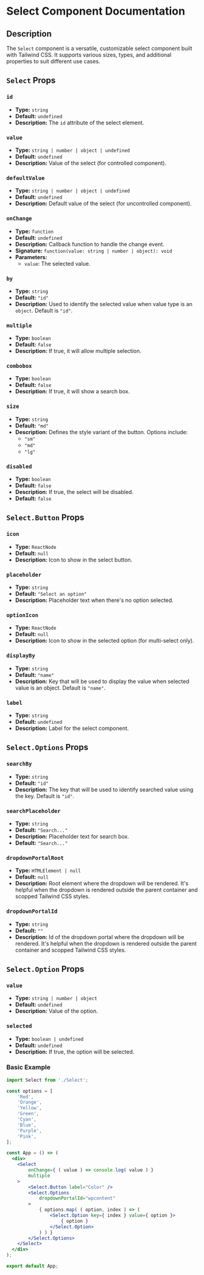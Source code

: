 # Select Component Documentation

## Description

The `Select` component is a versatile, customizable select component built with Tailwind CSS. It supports various sizes, types, and additional properties to suit different use cases.

## `Select` Props

### `id`
- **Type:** `string`
- **Default:** `undefined`
- **Description:** The `id` attribute of the select element.

### `value`
- **Type:** `string | number | object | undefined`
- **Default:** `undefined`
- **Description:** Value of the select (for controlled component).

### `defaultValue`
- **Type:** `string | number | object | undefined`
- **Default:** `undefined`
- **Description:** Default value of the select (for uncontrolled component).

### `onChange`
- **Type:** `function`
- **Default:** `undefined`
- **Description:** Callback function to handle the change event.
- **Signature:** `function(value: string | number | object): void`
- **Parameters:**
    - `value`: The selected value.

### `by`
- **Type:** `string`
- **Default:** `"id"`
- **Description:** Used to identify the selected value when value type is an `object`. Default is `"id"`.

### `multiple`
- **Type:** `boolean`
- **Default:** `false`
- **Description:** If true, it will allow multiple selection.

### `combobox`
- **Type:** `boolean`
- **Default:** `false`
- **Description:** If true, it will show a search box.

### `size`
- **Type:** `string`
- **Default:** `"md"`
- **Description:** Defines the style variant of the button. Options include:
  - `"sm"`
  - `"md"`
  - `"lg"`

### `disabled`
- **Type:** `boolean`
- **Default:** `false`
- **Description:** If true, the select will be disabled.
- **Default:** `false`


## `Select.Button` Props

### `icon`
- **Type:** `ReactNode`
- **Default:** `null`
- **Description:** Icon to show in the select button.

### `placeholder`
- **Type:** `string`
- **Default:** `"Select an option"`
- **Description:** Placeholder text when there's no option selected.

### `optionIcon`
- **Type:** `ReactNode`
- **Default:** `null`
- **Description:** Icon to show in the selected option (for multi-select only).

### `displayBy`
- **Type:** `string`
- **Default:** `"name"`
- **Description:** Key that will be used to display the value when selected value is an object. Default is `"name"`.

### `label`
- **Type:** `string`
- **Default:** `undefined`
- **Description:** Label for the select component.

## `Select.Options` Props

### `searchBy` 
- **Type:** `string`
- **Default:** `"id"`
- **Description:** The key that will be used to identify searched value using the key. Default is `"id"`.

### `searchPlaceholder`
- **Type:** `string`
- **Default:** `"Search..."`
- **Description:** Placeholder text for search box.
- **Default:** `"Search..."`

### `dropdownPortalRoot`
- **Type:** `HTMLElement | null`
- **Default:** `null`
- **Description:** Root element where the dropdown will be rendered. It's helpful when the dropdown is rendered outside the parent container and scopped Tailwind CSS styles.

### `dropdownPortalId`
- **Type:** `string`
- **Default:** `""`
- **Description:** Id of the dropdown portal where the dropdown will be rendered. It's helpful when the dropdown is rendered outside the parent container and scopped Tailwind CSS styles.


## `Select.Option` Props

### `value`
- **Type:** `string | number | object`
- **Default:** `undefined`
- **Description:** Value of the option.

### `selected`
- **Type:** `boolean | undefined`
- **Default:** `undefined`
- **Description:** If true, the option will be selected.

### Basic Example

```jsx
import Select from './Select';

const options = [
	'Red',
	'Orange',
	'Yellow',
	'Green',
	'Cyan',
	'Blue',
	'Purple',
	'Pink',
];

const App = () => (
  <div>
    <Select
        onChange={ ( value ) => console.log( value ) }
        multiple
    >
        <Select.Button label="Color" />
        <Select.Options
            dropdownPortalId="wpcontent"
        >
            { options.map( ( option, index ) => (
                <Select.Option key={ index } value={ option }>
                    { option }
                </Select.Option>
            ) ) }
        </Select.Options>
    </Select>
  </div>
);

export default App;
```